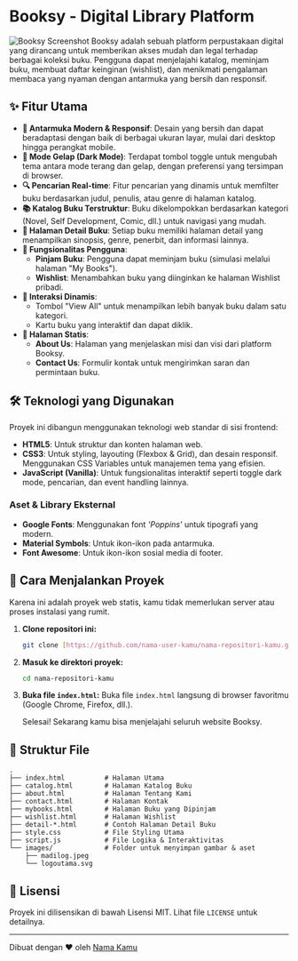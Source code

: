 # Booksy - Digital Library Platform

![Booksy Screenshot](images/screenshot.png) Booksy adalah sebuah platform perpustakaan digital yang dirancang untuk memberikan akses mudah dan legal terhadap berbagai koleksi buku. Pengguna dapat menjelajahi katalog, meminjam buku, membuat daftar keinginan (wishlist), dan menikmati pengalaman membaca yang nyaman dengan antarmuka yang bersih dan responsif.

## ✨ Fitur Utama

-   **🎨 Antarmuka Modern & Responsif**: Desain yang bersih dan dapat beradaptasi dengan baik di berbagai ukuran layar, mulai dari desktop hingga perangkat mobile.
-   **🌙 Mode Gelap (Dark Mode)**: Terdapat tombol toggle untuk mengubah tema antara mode terang dan gelap, dengan preferensi yang tersimpan di browser.
-   **🔍 Pencarian Real-time**: Fitur pencarian yang dinamis untuk memfilter buku berdasarkan judul, penulis, atau genre di halaman katalog.
-   **📚 Katalog Buku Terstruktur**: Buku dikelompokkan berdasarkan kategori (Novel, Self Development, Comic, dll.) untuk navigasi yang mudah.
-   **📖 Halaman Detail Buku**: Setiap buku memiliki halaman detail yang menampilkan sinopsis, genre, penerbit, dan informasi lainnya.
-   **👤 Fungsionalitas Pengguna**:
    -   **Pinjam Buku**: Pengguna dapat meminjam buku (simulasi melalui halaman "My Books").
    -   **Wishlist**: Menambahkan buku yang diinginkan ke halaman Wishlist pribadi.
-   **🚀 Interaksi Dinamis**:
    -   Tombol "View All" untuk menampilkan lebih banyak buku dalam satu kategori.
    -   Kartu buku yang interaktif dan dapat diklik.
-   **📝 Halaman Statis**:
    -   **About Us**: Halaman yang menjelaskan misi dan visi dari platform Booksy.
    -   **Contact Us**: Formulir kontak untuk mengirimkan saran dan permintaan buku.

## 🛠️ Teknologi yang Digunakan

Proyek ini dibangun menggunakan teknologi web standar di sisi frontend:

-   **HTML5**: Untuk struktur dan konten halaman web.
-   **CSS3**: Untuk styling, layouting (Flexbox & Grid), dan desain responsif. Menggunakan CSS Variables untuk manajemen tema yang efisien.
-   **JavaScript (Vanilla)**: Untuk fungsionalitas interaktif seperti toggle dark mode, pencarian, dan event handling lainnya.

### Aset & Library Eksternal

-   **Google Fonts**: Menggunakan font *'Poppins'* untuk tipografi yang modern.
-   **Material Symbols**: Untuk ikon-ikon pada antarmuka.
-   **Font Awesome**: Untuk ikon-ikon sosial media di footer.

## 🚀 Cara Menjalankan Proyek

Karena ini adalah proyek web statis, kamu tidak memerlukan server atau proses instalasi yang rumit.

1.  **Clone repositori ini:**
    ```sh
    git clone [https://github.com/nama-user-kamu/nama-repositori-kamu.git](https://github.com/nama-user-kamu/nama-repositori-kamu.git)
    ```
2.  **Masuk ke direktori proyek:**
    ```sh
    cd nama-repositori-kamu
    ```
3.  **Buka file `index.html`:**
    Buka file `index.html` langsung di browser favoritmu (Google Chrome, Firefox, dll.).

    Selesai! Sekarang kamu bisa menjelajahi seluruh website Booksy.

## 📂 Struktur File

```
.
├── index.html          # Halaman Utama
├── catalog.html        # Halaman Katalog Buku
├── about.html          # Halaman Tentang Kami
├── contact.html        # Halaman Kontak
├── mybooks.html        # Halaman Buku yang Dipinjam
├── wishlist.html       # Halaman Wishlist
├── detail-*.html       # Contoh Halaman Detail Buku
├── style.css           # File Styling Utama
├── script.js           # File Logika & Interaktivitas
└── images/             # Folder untuk menyimpan gambar & aset
    ├── madilog.jpeg
    └── logoutama.svg
```

## 📜 Lisensi

Proyek ini dilisensikan di bawah Lisensi MIT. Lihat file `LICENSE` untuk detailnya.

---

Dibuat dengan ❤️ oleh [Nama Kamu](https://github.com/nama-user-kamu)
